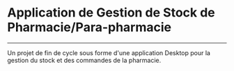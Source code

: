 
# **Application de Gestion de Stock de Pharmacie/Para-pharmacie**

---

Un projet de fin de cycle sous forme d'une application Desktop pour la gestion du stock et des commandes de la pharmacie.


